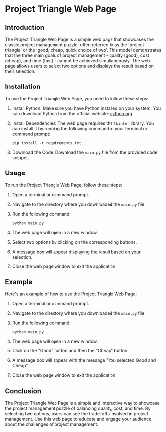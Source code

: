 # Project Triangle Web Page

## Introduction

The Project Triangle Web Page is a simple web page that showcases the classic project management puzzle, often referred to as the 'project triangle' or the 'good, cheap, quick choice of two'. This model demonstrates that the three main goals of project management - quality (good), cost (cheap), and time (fast) - cannot be achieved simultaneously. The web page allows users to select two options and displays the result based on their selection.

## Installation

To use the Project Triangle Web Page, you need to follow these steps:

1. Install Python: Make sure you have Python installed on your system. You can download Python from the official website: [python.org](https://www.python.org/downloads/).

2. Install Dependencies: The web page requires the `tkinter` library. You can install it by running the following command in your terminal or command prompt:

   ```
   pip install -r requirements.txt
   ```

3. Download the Code: Download the `main.py` file from the provided code snippet.

## Usage

To run the Project Triangle Web Page, follow these steps:

1. Open a terminal or command prompt.

2. Navigate to the directory where you downloaded the `main.py` file.

3. Run the following command:

   ```
   python main.py
   ```

4. The web page will open in a new window.

5. Select two options by clicking on the corresponding buttons.

6. A message box will appear displaying the result based on your selection.

7. Close the web page window to exit the application.

## Example

Here's an example of how to use the Project Triangle Web Page:

1. Open a terminal or command prompt.

2. Navigate to the directory where you downloaded the `main.py` file.

3. Run the following command:

   ```
   python main.py
   ```

4. The web page will open in a new window.

5. Click on the "Good" button and then the "Cheap" button.

6. A message box will appear with the message "You selected Good and Cheap".

7. Close the web page window to exit the application.

## Conclusion

The Project Triangle Web Page is a simple and interactive way to showcase the project management puzzle of balancing quality, cost, and time. By selecting two options, users can see the trade-offs involved in project management. Use this web page to educate and engage your audience about the challenges of project management.